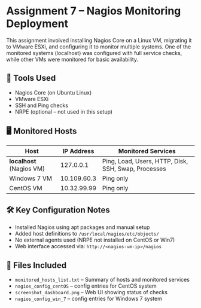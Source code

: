 # Assignment 7 – Nagios Monitoring Deployment

This assignment involved installing Nagios Core on a Linux VM, migrating it to VMware ESXi, and configuring it to monitor multiple systems. One of the monitored systems (localhost) was configured with full service checks, while other VMs were monitored for basic availability.

## 🧰 Tools Used
- Nagios Core (on Ubuntu Linux)
- VMware ESXi
- SSH and Ping checks
- NRPE (optional – not used in this setup)

## 🖥️ Monitored Hosts

| Host        | IP Address     | Monitored Services           |
|-------------|----------------|-------------------------------|
| **localhost** (Nagios VM) | 127.0.0.1       | Ping, Load, Users, HTTP, Disk, SSH, Swap, Processes |
| Windows 7 VM | 10.109.60.3   | Ping only                    |
| CentOS VM    | 10.32.99.99  | Ping only                    |

## 🛠 Key Configuration Notes

- Installed Nagios using apt packages and manual setup
- Added host definitions to `/usr/local/nagios/etc/objects/`
- No external agents used (NRPE not installed on CentOS or Win7)
- Web interface accessed via: `http://<nagios-vm-ip>/nagios`

## 📂 Files Included

- `monitored_hosts_list.txt` – Summary of hosts and monitored services
- `nagios_config_centOS` – config entries for CentOS system
- `screenshot_dashboard.png` – Web UI showing status of checks
- `nagios_config_win_7` – config entries for Windows 7 system
